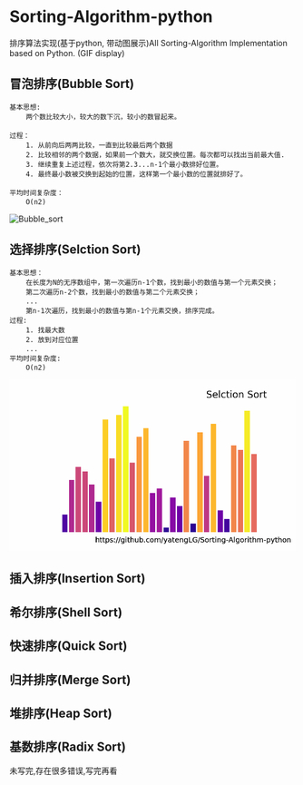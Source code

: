 # Sorting-Algorithm-python
排序算法实现(基于python, 带动图展示)All Sorting-Algorithm  Implementation based on Python. (GIF display)  

## 冒泡排序(Bubble Sort)
```text
基本思想:
    两个数比较大小，较大的数下沉，较小的数冒起来。

过程：
    1. 从前向后两两比较，一直到比较最后两个数据
    2. 比较相邻的两个数据，如果前一个数大，就交换位置。每次都可以找出当前最大值.
    3. 继续重复上述过程，依次将第2.3...n-1个最小数排好位置。
    4. 最终最小数被交换到起始的位置，这样第一个最小数的位置就排好了。

平均时间复杂度：
    O(n2)
```
![Bubble_sort](Images/Bubble_Sort.gif)


## 选择排序(Selction Sort)
```text
基本思想：
    在长度为N的无序数组中，第一次遍历n-1个数，找到最小的数值与第一个元素交换；
    第二次遍历n-2个数，找到最小的数值与第二个元素交换；
    ...
    第n-1次遍历，找到最小的数值与第n-1个元素交换，排序完成。
过程:
    1. 找最大数
    2. 放到对应位置
    ...
平均时间复杂度:
    O(n2)
```

![Selction_sort](Images/Selction_Sort.gif)

## 插入排序(Insertion Sort)

## 希尔排序(Shell Sort)

## 快速排序(Quick Sort)

## 归并排序(Merge Sort)

## 堆排序(Heap Sort)

## 基数排序(Radix Sort)

未写完,存在很多错误,写完再看
